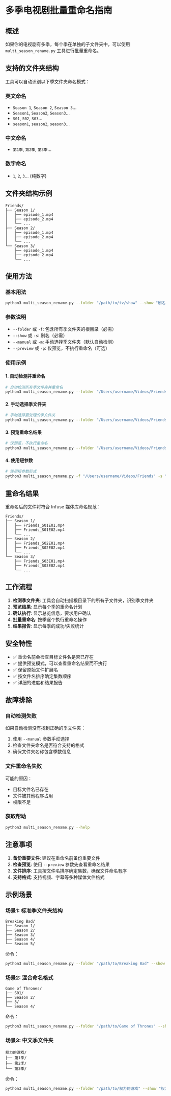 # 多季电视剧批量重命名指南

## 概述

如果你的电视剧有多季，每个季在单独的子文件夹中，可以使用 `multi_season_rename.py` 工具进行批量重命名。

## 支持的文件夹结构

工具可以自动识别以下季文件夹命名模式：

### 英文命名
- `Season 1`, `Season 2`, `Season 3`...
- `Season1`, `Season2`, `Season3`...
- `S01`, `S02`, `S03`...
- `season1`, `season2`, `season3`...

### 中文命名
- `第1季`, `第2季`, `第3季`...

### 数字命名
- `1`, `2`, `3`... (纯数字)

## 文件夹结构示例

```
Friends/
├── Season 1/
│   ├── episode_1.mp4
│   ├── episode_2.mp4
│   └── ...
├── Season 2/
│   ├── episode_1.mp4
│   ├── episode_2.mp4
│   └── ...
└── Season 3/
    ├── episode_1.mp4
    ├── episode_2.mp4
    └── ...
```

## 使用方法

### 基本用法

```bash
python3 multi_season_rename.py --folder "/path/to/tv/show" --show "剧名"
```

### 参数说明

- `--folder` 或 `-f`: 包含所有季文件夹的根目录（必需）
- `--show` 或 `-s`: 剧名（必需）
- `--manual` 或 `-m`: 手动选择季文件夹（默认自动检测）
- `--preview` 或 `-p`: 仅预览，不执行重命名（可选）

### 使用示例

#### 1. 自动检测并重命名

```bash
# 自动检测所有季文件夹并重命名
python3 multi_season_rename.py --folder "/Users/username/Videos/Friends" --show "Friends"
```

#### 2. 手动选择季文件夹

```bash
# 手动选择要处理的季文件夹
python3 multi_season_rename.py --folder "/Users/username/Videos/Friends" --show "Friends" --manual
```

#### 3. 预览重命名结果

```bash
# 仅预览，不执行重命名
python3 multi_season_rename.py --folder "/Users/username/Videos/Friends" --show "Friends" --preview
```

#### 4. 使用短参数

```bash
# 使用短参数形式
python3 multi_season_rename.py -f "/Users/username/Videos/Friends" -s "Friends" -p
```

## 重命名结果

重命名后的文件将符合 Infuse 媒体库命名规范：

```
Friends/
├── Season 1/
│   ├── Friends_S01E01.mp4
│   ├── Friends_S01E02.mp4
│   └── ...
├── Season 2/
│   ├── Friends_S02E01.mp4
│   ├── Friends_S02E02.mp4
│   └── ...
└── Season 3/
    ├── Friends_S03E01.mp4
    ├── Friends_S03E02.mp4
    └── ...
```

## 工作流程

1. **检测季文件夹**: 工具会自动扫描根目录下的所有子文件夹，识别季文件夹
2. **预览结果**: 显示每个季的重命名计划
3. **确认执行**: 显示总览信息，要求用户确认
4. **批量重命名**: 按季逐个执行重命名操作
5. **结果报告**: 显示每季的成功/失败统计

## 安全特性

- ✅ 重命名前会检查目标文件名是否已存在
- ✅ 提供预览模式，可以查看重命名结果而不执行
- ✅ 保留原始文件扩展名
- ✅ 按文件名排序确定集数顺序
- ✅ 详细的进度和结果报告

## 故障排除

### 自动检测失败

如果自动检测没有找到正确的季文件夹：

1. 使用 `--manual` 参数手动选择
2. 检查文件夹命名是否符合支持的格式
3. 确保文件夹名称包含季数信息

### 文件重命名失败

可能的原因：
- 目标文件名已存在
- 文件被其他程序占用
- 权限不足

### 获取帮助

```bash
python3 multi_season_rename.py --help
```

## 注意事项

1. **备份重要文件**: 建议在重命名前备份重要文件
2. **检查预览**: 使用 `--preview` 参数先查看重命名结果
3. **文件排序**: 工具按文件名排序确定集数，确保文件命名有序
4. **支持格式**: 支持视频、字幕等多种媒体文件格式

## 示例场景

### 场景1: 标准季文件夹结构

```
Breaking Bad/
├── Season 1/
├── Season 2/
├── Season 3/
├── Season 4/
└── Season 5/
```

命令：
```bash
python3 multi_season_rename.py --folder "/path/to/Breaking Bad" --show "Breaking Bad"
```

### 场景2: 混合命名格式

```
Game of Thrones/
├── S01/
├── Season 2/
├── 3/
└── Season 4/
```

命令：
```bash
python3 multi_season_rename.py --folder "/path/to/Game of Thrones" --show "Game of Thrones"
```

### 场景3: 中文季文件夹

```
权力的游戏/
├── 第1季/
├── 第2季/
└── 第3季/
```

命令：
```bash
python3 multi_season_rename.py --folder "/path/to/权力的游戏" --show "权力的游戏"
``` 